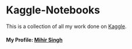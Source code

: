 # Kaggle-Notebooks
This is a collection of all my work done on [Kaggle](https://www.kaggle.com/).

#### My Profile: [Mihir Singh](https://www.kaggle.com/mihirs16)
